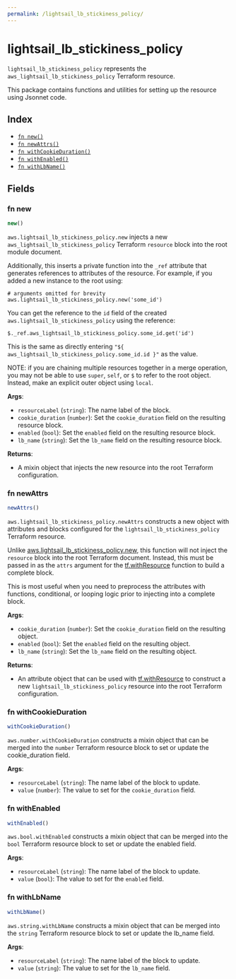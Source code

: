 ```yaml
---
permalink: /lightsail_lb_stickiness_policy/
---
```


# lightsail_lb_stickiness_policy

`lightsail_lb_stickiness_policy` represents the `aws_lightsail_lb_stickiness_policy` Terraform resource.



This package contains functions and utilities for setting up the resource using Jsonnet code.


## Index

* [`fn new()`](#fn-new)
* [`fn newAttrs()`](#fn-newattrs)
* [`fn withCookieDuration()`](#fn-withcookieduration)
* [`fn withEnabled()`](#fn-withenabled)
* [`fn withLbName()`](#fn-withlbname)

## Fields

### fn new

```ts
new()
```


`aws.lightsail_lb_stickiness_policy.new` injects a new `aws_lightsail_lb_stickiness_policy` Terraform `resource`
block into the root module document.

Additionally, this inserts a private function into the `_ref` attribute that generates references to attributes of the
resource. For example, if you added a new instance to the root using:

    # arguments omitted for brevity
    aws.lightsail_lb_stickiness_policy.new('some_id')

You can get the reference to the `id` field of the created `aws.lightsail_lb_stickiness_policy` using the reference:

    $._ref.aws_lightsail_lb_stickiness_policy.some_id.get('id')

This is the same as directly entering `"${ aws_lightsail_lb_stickiness_policy.some_id.id }"` as the value.

NOTE: if you are chaining multiple resources together in a merge operation, you may not be able to use `super`, `self`,
or `$` to refer to the root object. Instead, make an explicit outer object using `local`.

**Args**:
  - `resourceLabel` (`string`): The name label of the block.
  - `cookie_duration` (`number`): Set the `cookie_duration` field on the resulting resource block.
  - `enabled` (`bool`): Set the `enabled` field on the resulting resource block.
  - `lb_name` (`string`): Set the `lb_name` field on the resulting resource block.

**Returns**:
- A mixin object that injects the new resource into the root Terraform configuration.


### fn newAttrs

```ts
newAttrs()
```


`aws.lightsail_lb_stickiness_policy.newAttrs` constructs a new object with attributes and blocks configured for the `lightsail_lb_stickiness_policy`
Terraform resource.

Unlike [aws.lightsail_lb_stickiness_policy.new](#fn-new), this function will not inject the `resource`
block into the root Terraform document. Instead, this must be passed in as the `attrs` argument for the
[tf.withResource](https://github.com/tf-libsonnet/core/tree/main/docs#fn-withresource) function to build a complete block.

This is most useful when you need to preprocess the attributes with functions, conditional, or looping logic prior to
injecting into a complete block.

**Args**:
  - `cookie_duration` (`number`): Set the `cookie_duration` field on the resulting object.
  - `enabled` (`bool`): Set the `enabled` field on the resulting object.
  - `lb_name` (`string`): Set the `lb_name` field on the resulting object.

**Returns**:
  - An attribute object that can be used with [tf.withResource](https://github.com/tf-libsonnet/core/tree/main/docs#fn-withresource) to construct a new `lightsail_lb_stickiness_policy` resource into the root Terraform configuration.


### fn withCookieDuration

```ts
withCookieDuration()
```

`aws.number.withCookieDuration` constructs a mixin object that can be merged into the `number`
Terraform resource block to set or update the cookie_duration field.



**Args**:
  - `resourceLabel` (`string`): The name label of the block to update.
  - `value` (`number`): The value to set for the `cookie_duration` field.


### fn withEnabled

```ts
withEnabled()
```

`aws.bool.withEnabled` constructs a mixin object that can be merged into the `bool`
Terraform resource block to set or update the enabled field.



**Args**:
  - `resourceLabel` (`string`): The name label of the block to update.
  - `value` (`bool`): The value to set for the `enabled` field.


### fn withLbName

```ts
withLbName()
```

`aws.string.withLbName` constructs a mixin object that can be merged into the `string`
Terraform resource block to set or update the lb_name field.



**Args**:
  - `resourceLabel` (`string`): The name label of the block to update.
  - `value` (`string`): The value to set for the `lb_name` field.
